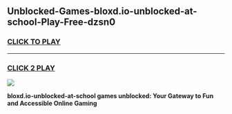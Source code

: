 
## Unblocked-Games-bloxd.io-unblocked-at-school-Play-Free-dzsn0
<h3>
<a href="https://premium76.site?title=bloxd.io-unblocked-at-school&ref=20M">CLICK TO PLAY</a></h3>
<hr>

<h3>
<a href="https://premium76.site?title=bloxd.io-unblocked-at-school&ref=20M">CLICK 2 PLAY</a>
  
</h3>

<a href="https://premium76.site?title=bloxd.io-unblocked-at-school&ref=19M"><img src="https://clearcache.store/games.png"></a>


**bloxd.io-unblocked-at-school games unblocked: Your Gateway to Fun and Accessible Online Gaming**
